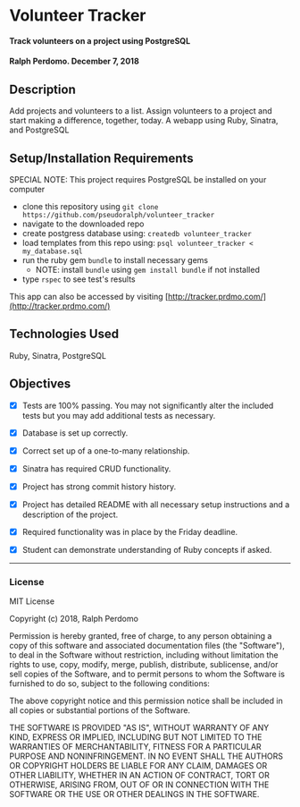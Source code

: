 # Volunteer Tracker

#### Track volunteers on a project using PostgreSQL

#### Ralph Perdomo. December 7, 2018

## Description
Add projects and volunteers to a list. Assign volunteers to a project and start making a difference, together, today. A webapp using Ruby, Sinatra, and PostgreSQL

## Setup/Installation Requirements

SPECIAL NOTE: This project requires PostgreSQL be installed on your computer

* clone this repository using `git clone https://github.com/pseudoralph/volunteer_tracker`
* navigate to the downloaded repo
* create postgress database using: `createdb volunteer_tracker`
* load templates from this repo using: `psql volunteer_tracker < my_database.sql`
* run the ruby gem `bundle` to install necessary gems
  * NOTE: install `bundle` using `gem install bundle` if not installed
* type `rspec` to see test's results

This app can also be accessed by visiting [http://tracker.prdmo.com/](http://tracker.prdmo.com/)

## Technologies Used

Ruby, Sinatra, PostgreSQL

## Objectives
- [x] Tests are 100% passing. You may not significantly alter the included tests but you may add additional tests as necessary.

- [x] Database is set up correctly.

- [x] Correct set up of a one-to-many relationship.

- [x] Sinatra has required CRUD functionality.

- [x] Project has strong commit history history.

- [x] Project has detailed README with all necessary setup instructions and a description of the project.

- [x] Required functionality was in place by the Friday deadline.

- [x] Student can demonstrate understanding of Ruby concepts if asked.
---

### License

MIT License

Copyright (c) 2018, Ralph Perdomo

Permission is hereby granted, free of charge, to any person obtaining a copy
of this software and associated documentation files (the "Software"), to deal
in the Software without restriction, including without limitation the rights
to use, copy, modify, merge, publish, distribute, sublicense, and/or sell
copies of the Software, and to permit persons to whom the Software is
furnished to do so, subject to the following conditions:

The above copyright notice and this permission notice shall be included in all
copies or substantial portions of the Software.

THE SOFTWARE IS PROVIDED "AS IS", WITHOUT WARRANTY OF ANY KIND, EXPRESS OR
IMPLIED, INCLUDING BUT NOT LIMITED TO THE WARRANTIES OF MERCHANTABILITY,
FITNESS FOR A PARTICULAR PURPOSE AND NONINFRINGEMENT. IN NO EVENT SHALL THE
AUTHORS OR COPYRIGHT HOLDERS BE LIABLE FOR ANY CLAIM, DAMAGES OR OTHER
LIABILITY, WHETHER IN AN ACTION OF CONTRACT, TORT OR OTHERWISE, ARISING FROM,
OUT OF OR IN CONNECTION WITH THE SOFTWARE OR THE USE OR OTHER DEALINGS IN THE
SOFTWARE.

